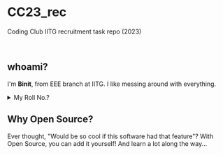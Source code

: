 # CC23_rec
Coding Club IITG recruitment task repo (2023)


&nbsp;
## **whoami?**
I'm **Binit**, from EEE branch at IITG. I like messing around with everything.


<details>
<summary>My Roll No.?</summary>
<br>
    220108017
</details>

## **Why Open Source?**
Ever thought, "Would be so cool if this software had that feature"? With Open Source, you can add it yourself! And learn a lot along the way...

